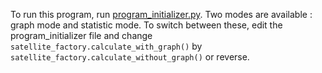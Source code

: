 <p>To run this program, run
<a href="https://github.com/StevHenry/SatelliteTrajectoryComparator/blob/master/program_initializer.py">program_initializer.py</a>.
Two modes are available : graph mode and statistic mode.
To switch between these, edit the program_initializer file and change <code>satellite_factory.calculate_with_graph()</code>
by <code>satellite_factory.calculate_without_graph()</code> or reverse.
</p> 
